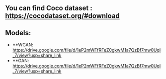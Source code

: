 ## You can find Coco dataset : https://cocodataset.org/#download

## Models:
- **WGAN: https://drive.google.com/file/d/1eP2mWFfRFeZ0gkwM1a7QzBf7mw0UqI_7/view?usp=share_link
- **GAN: https://drive.google.com/file/d/1eP2mWFfRFeZ0gkwM1a7QzBf7mw0UqI_7/view?usp=share_link
